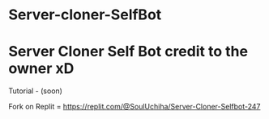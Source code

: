 # Server-cloner-SelfBot
Server Cloner Self Bot
credit to the owner xD
==========================================================================
Tutorial - (soon)




Fork on Replit = https://replit.com/@SoulUchiha/Server-Cloner-Selfbot-247
